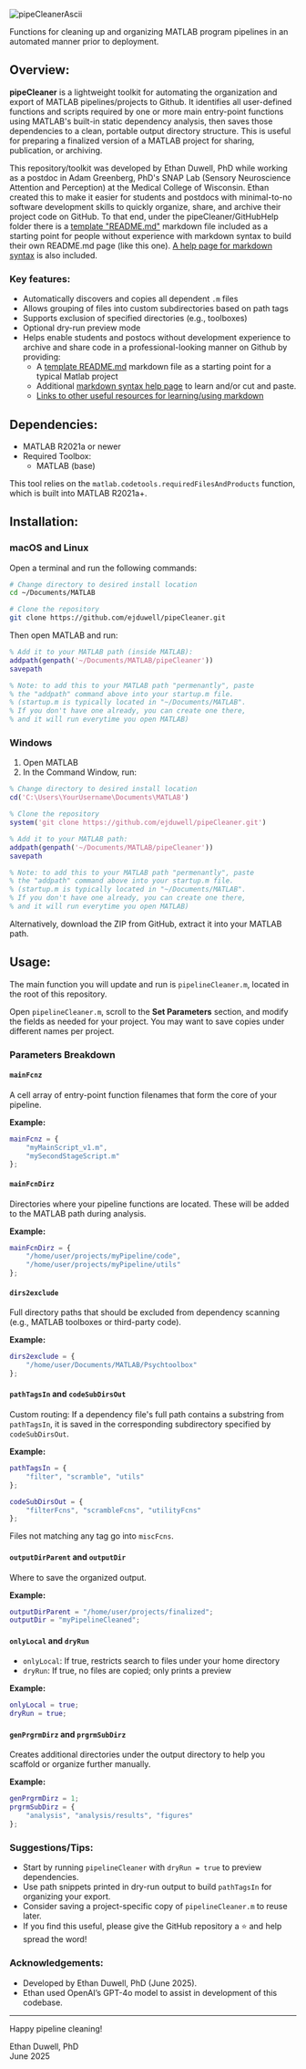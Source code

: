![pipeCleanerAscii](https://github.com/ejduwell/pipeCleaner/blob/main/GitHubHelp/pipeCleanerAscii.png)

Functions for cleaning up and organizing MATLAB program pipelines in an automated manner prior to deployment.

## Overview:

**pipeCleaner** is a lightweight toolkit for automating the organization and export of MATLAB pipelines/projects to Github. It identifies all user-defined functions and scripts required by one or more main entry-point functions using MATLAB's built-in static dependency analysis, then saves those dependencies to a clean, portable output directory structure. This is useful for preparing a finalized version of a MATLAB project for sharing, publication, or archiving.

This repository/toolkit was developed by Ethan Duwell, PhD while working as a postdoc in Adam Greenberg, PhD's  SNAP Lab (Sensory Neuroscience Attention and Perception) at the Medical College of Wisconsin. Ethan created this to make it easier for students and postdocs with minimal-to-no software development skills to quickly organize, share, and archive their project code on GitHub. To that end, under the pipeCleaner/GitHubHelp folder there is a [template "README.md"](https://github.com/ejduwell/pipeCleaner/blob/main/GitHubHelp/README_TEMPLATE.md) markdown file included as a starting point for people without experience with markdown syntax to build their own README.md page (like this one). [A help page for markdown syntax](https://github.com/ejduwell/pipeCleaner/blob/main/GitHubHelp/mdSyntaxExamples.md) is also included.

### Key features:

- Automatically discovers and copies all dependent `.m` files
- Allows grouping of files into custom subdirectories based on path tags
- Supports exclusion of specified directories (e.g., toolboxes)
- Optional dry-run preview mode
- Helps enable students and postocs without development experience to archive and share code in a professional-looking manner on Github by providing:
    - A [template README.md](https://github.com/ejduwell/pipeCleaner/blob/main/GitHubHelp/README_TEMPLATE.md) markdown file as a starting point for a typical Matlab project
    - Additional [markdown syntax help page](https://github.com/ejduwell/pipeCleaner/blob/main/GitHubHelp/mdSyntaxExamples.md) to learn and/or cut and paste.
    - [Links to other useful resources for learning/using markdown](https://github.com/ejduwell/pipeCleaner/blob/main/GitHubHelp/mdSyntaxExamples.md#-helpfulcool-resources)

## Dependencies:

- MATLAB R2021a or newer
- Required Toolbox:
  - MATLAB (base)

This tool relies on the `matlab.codetools.requiredFilesAndProducts` function, which is built into MATLAB R2021a+.

## Installation:

### macOS and Linux

Open a terminal and run the following commands:

```bash
# Change directory to desired install location
cd ~/Documents/MATLAB
```

```bash
# Clone the repository
git clone https://github.com/ejduwell/pipeCleaner.git
```

Then open MATLAB and run:

```matlab
% Add it to your MATLAB path (inside MATLAB):
addpath(genpath('~/Documents/MATLAB/pipeCleaner'))
savepath

% Note: to add this to your MATLAB path "permenantly", paste
% the "addpath" command above into your startup.m file.
% (startup.m is typically located in "~/Documents/MATLAB".
% If you don't have one already, you can create one there,
% and it will run everytime you open MATLAB)
```

### Windows

1. Open MATLAB
2. In the Command Window, run:

```matlab
% Change directory to desired install location
cd('C:\Users\YourUsername\Documents\MATLAB')
```

```matlab
% Clone the repository
system('git clone https://github.com/ejduwell/pipeCleaner.git')
```

```matlab
% Add it to your MATLAB path:
addpath(genpath('~/Documents/MATLAB/pipeCleaner'))
savepath

% Note: to add this to your MATLAB path "permenantly", paste
% the "addpath" command above into your startup.m file.
% (startup.m is typically located in "~/Documents/MATLAB".
% If you don't have one already, you can create one there,
% and it will run everytime you open MATLAB)
```

Alternatively, download the ZIP from GitHub, extract it into your MATLAB path.

## Usage:

The main function you will update and run is `pipelineCleaner.m`, located in the root of this repository.

Open `pipelineCleaner.m`, scroll to the **Set Parameters** section, and modify the fields as needed for your project. You may want to save copies under different names per project.

### Parameters Breakdown

#### `mainFcnz`

A cell array of entry-point function filenames that form the core of your pipeline.

**Example:**

```matlab
mainFcnz = {
    "myMainScript_v1.m",
    "mySecondStageScript.m"
};
```

#### `mainFcnDirz`

Directories where your pipeline functions are located. These will be added to the MATLAB path during analysis.

**Example:**

```matlab
mainFcnDirz = {
    "/home/user/projects/myPipeline/code",
    "/home/user/projects/myPipeline/utils"
};
```

#### `dirs2exclude`

Full directory paths that should be excluded from dependency scanning (e.g., MATLAB toolboxes or third-party code).

**Example:**

```matlab
dirs2exclude = {
    "/home/user/Documents/MATLAB/Psychtoolbox"
};
```

#### `pathTagsIn` and `codeSubDirsOut`

Custom routing: If a dependency file's full path contains a substring from `pathTagsIn`, it is saved in the corresponding subdirectory specified by `codeSubDirsOut`.

**Example:**

```matlab
pathTagsIn = {
    "filter", "scramble", "utils"
};

codeSubDirsOut = {
    "filterFcns", "scrambleFcns", "utilityFcns"
};
```

Files not matching any tag go into `miscFcns`.

#### `outputDirParent` and `outputDir`

Where to save the organized output.

**Example:**

```matlab
outputDirParent = "/home/user/projects/finalized";
outputDir = "myPipelineCleaned";
```

#### `onlyLocal` and `dryRun`

- `onlyLocal`: If true, restricts search to files under your home directory
- `dryRun`: If true, no files are copied; only prints a preview

**Example:**

```matlab
onlyLocal = true;
dryRun = true;
```

#### `genPrgrmDirz` and `prgrmSubDirz`

Creates additional directories under the output directory to help you scaffold or organize further manually.

**Example:**

```matlab
genPrgrmDirz = 1;
prgrmSubDirz = {
    "analysis", "analysis/results", "figures"
};
```

### Suggestions/Tips:

- Start by running `pipelineCleaner` with `dryRun = true` to preview dependencies.
- Use path snippets printed in dry-run output to build `pathTagsIn` for organizing your export.
- Consider saving a project-specific copy of `pipelineCleaner.m` to reuse later.
- If you find this useful, please give the GitHub repository a ⭐ and help spread the word!

### Acknowledgements:

- Developed by Ethan Duwell, PhD (June 2025).
- Ethan used OpenAI’s GPT-4o model to assist in development of this codebase.

---

Happy pipeline cleaning!

Ethan Duwell, PhD\
June 2025
